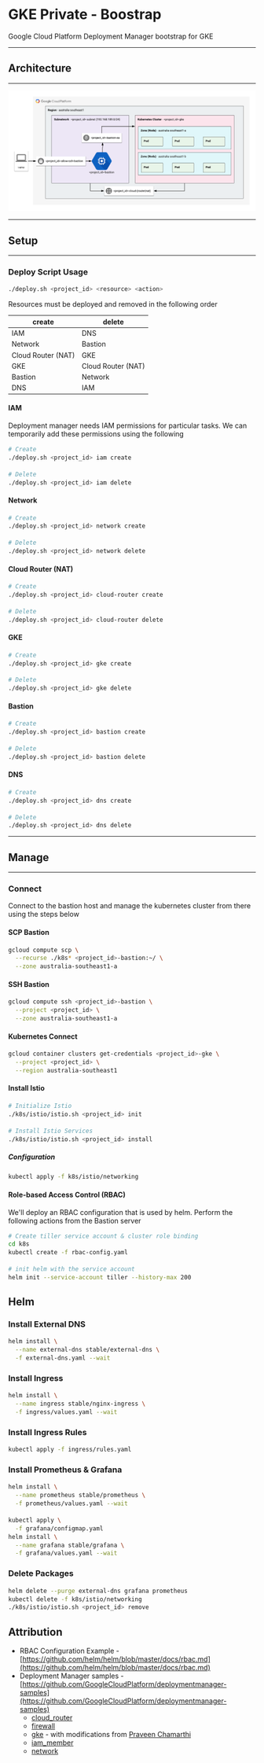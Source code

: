 # GKE Private - Boostrap

Google Cloud Platform Deployment Manager bootstrap for GKE

---

## Architecture

---

![Architecture Diagram](img/architecture.png)

---

## Setup

---

### Deploy Script Usage

```bash
./deploy.sh <project_id> <resource> <action>
```

Resources must be deployed and removed in the following order

| create             | delete              |
|--------------------|---------------------|
| IAM                | DNS                 |
| Network            | Bastion             |
| Cloud Router (NAT) | GKE                 |
| GKE                | Cloud Router (NAT)  |
| Bastion            | Network             |
| DNS                | IAM

#### IAM

Deployment manager needs IAM permissions for particular tasks. We can temporarily add these permissions using the following

```bash
# Create
./deploy.sh <project_id> iam create

# Delete
./deploy.sh <project_id> iam delete
```

#### Network

```bash
# Create
./deploy.sh <project_id> network create

# Delete
./deploy.sh <project_id> network delete
```

#### Cloud Router (NAT)

```bash
# Create
./deploy.sh <project_id> cloud-router create

# Delete
./deploy.sh <project_id> cloud-router delete
```

#### GKE

```bash
# Create
./deploy.sh <project_id> gke create

# Delete
./deploy.sh <project_id> gke delete
```

#### Bastion

```bash
# Create
./deploy.sh <project_id> bastion create

# Delete
./deploy.sh <project_id> bastion delete
```

#### DNS

```bash
# Create
./deploy.sh <project_id> dns create

# Delete
./deploy.sh <project_id> dns delete
```

---

## Manage

---

### Connect

Connect to the bastion host and manage the kubernetes cluster from there using the steps below

#### SCP Bastion

```bash
gcloud compute scp \
  --recurse ./k8s* <project_id>-bastion:~/ \
  --zone australia-southeast1-a
```

#### SSH Bastion

```bash
gcloud compute ssh <project_id>-bastion \
  --project <project_id> \
  --zone australia-southeast1-a
```

#### Kubernetes Connect

```bash
gcloud container clusters get-credentials <project_id>-gke \
  --project <project_id> \
  --region australia-southeast1
```

#### Install Istio

```bash
# Initialize Istio
./k8s/istio/istio.sh <project_id> init

# Install Istio Services
./k8s/istio/istio.sh <project_id> install
```

##### Configuration

```bash
kubectl apply -f k8s/istio/networking
```

#### Role-based Access Control (RBAC)

We'll deploy an RBAC configuration that is used by helm. Perform the following actions from the Bastion server

```bash
# Create tiller service account & cluster role binding
cd k8s
kubectl create -f rbac-config.yaml

# init helm with the service account
helm init --service-account tiller --history-max 200
```

## Helm

### Install External DNS

```bash
helm install \
  --name external-dns stable/external-dns \
  -f external-dns.yaml --wait
```

### Install Ingress

```bash
helm install \
  --name ingress stable/nginx-ingress \
  -f ingress/values.yaml --wait
```

### Install Ingress Rules

```bash
kubectl apply -f ingress/rules.yaml
```

### Install Prometheus & Grafana

```bash
helm install \
  --name prometheus stable/prometheus \
  -f prometheus/values.yaml --wait

kubectl apply \
  -f grafana/configmap.yaml
helm install \
  --name grafana stable/grafana \
  -f grafana/values.yaml --wait
```

### Delete Packages

```bash
helm delete --purge external-dns grafana prometheus
kubectl delete -f k8s/istio/networking
./k8s/istio/istio.sh <project_id> remove
```

## Attribution

- RBAC Configuration Example - [https://github.com/helm/helm/blob/master/docs/rbac.md](https://github.com/helm/helm/blob/master/docs/rbac.md)
- Deployment Manager samples - [https://github.com/GoogleCloudPlatform/deploymentmanager-samples](https://github.com/GoogleCloudPlatform/deploymentmanager-samples)
  - [cloud_router](https://github.com/GoogleCloudPlatform/deploymentmanager-samples/tree/master/community/cloud-foundation/templates/cloud_router)
  - [firewall](https://github.com/GoogleCloudPlatform/deploymentmanager-samples/tree/master/community/cloud-foundation/templates/firewall)
  - [gke](https://github.com/GoogleCloudPlatform/deploymentmanager-samples/tree/master/community/cloud-foundation/templates/gke) - with modifications from [Praveen Chamarthi](https://github.com/GoogleCloudPlatform/deploymentmanager-samples/pull/326)
  - [iam_member](https://github.com/GoogleCloudPlatform/deploymentmanager-samples/tree/master/community/cloud-foundation/templates/iam_member)
  - [network](https://github.com/GoogleCloudPlatform/deploymentmanager-samples/tree/master/community/cloud-foundation/templates/network)

